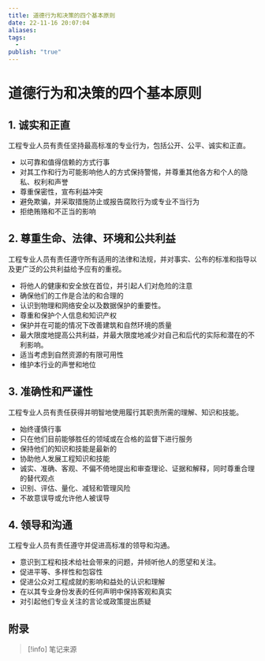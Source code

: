 ```yaml
---
title: 道德行为和决策的四个基本原则
date: 22-11-16 20:07:04
aliases: 
tags:
  - 
publish: "true"
---
```


# 道德行为和决策的四个基本原则

## 1. 诚实和正直

工程专业人员有责任坚持最高标准的专业行为，包括公开、公平、诚实和正直。

- 以可靠和值得信赖的方式行事
- 对其工作和行为可能影响他人的方式保持警惕，并尊重其他各方和个人的隐私、权利和声誉
- 尊重保密性，宣布利益冲突
- 避免欺骗，并采取措施防止或报告腐败行为或专业不当行为
- 拒绝贿赂和不正当的影响 

## 2. 尊重生命、法律、环境和公共利益

工程专业人员有责任遵守所有适用的法律和法规，并对事实、公布的标准和指导以及更广泛的公共利益给予应有的重视。

- 将他人的健康和安全放在首位，并引起人们对危险的注意
- 确保他们的工作是合法的和合理的
- 认识到物理和网络安全以及数据保护的重要性。
- 尊重和保护个人信息和知识产权
- 保护并在可能的情况下改善建筑和自然环境的质量
- 最大限度地提高公共利益，并最大限度地减少对自己和后代的实际和潜在的不利影响。
- 适当考虑到自然资源的有限可用性 
- 维护本行业的声誉和地位

## 3. 准确性和严谨性

工程专业人员有责任获得并明智地使用履行其职责所需的理解、知识和技能。

- 始终谨慎行事
- 只在他们目前能够胜任的领域或在合格的监督下进行服务
- 保持他们的知识和技能是最新的
- 协助他人发展工程知识和技能
- 诚实、准确、客观、不偏不倚地提出和审查理论、证据和解释，同时尊重合理的替代观点
- 识别、评估、量化、减轻和管理风险
- 不故意误导或允许他人被误导 

## 4. 领导和沟通

工程专业人员有责任遵守并促进高标准的领导和沟通。

- 意识到工程和技术给社会带来的问题，并倾听他人的愿望和关注。
- 促进平等、多样性和包容性
- 促进公众对工程成就的影响和益处的认识和理解
- 在以其专业身份发表的任何声明中保持客观和真实
- 对引起他们专业关注的言论或政策提出质疑



## 附录

> [!info] 笔记来源
> 

